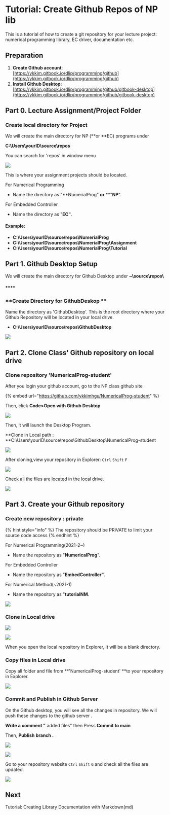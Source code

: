 # Tutorial: Create Github Repos of NP lib

This is a tutorial of how to create a git repository for your lecture project:  numerical programming library, EC driver, documentation etc. 

## Preparation

1. **Create Github account**:  [https://ykkim.gitbook.io/dlip/programming/github](https://ykkim.gitbook.io/dlip/programming/github)
2. **Install Github Desktop:**  [https://ykkim.gitbook.io/dlip/programming/github/gitbook-desktop](https://ykkim.gitbook.io/dlip/programming/github/gitbook-desktop)



## Part 0. Lecture Assignment/Project Folder  

### Create local directory for Project

We will create the main directory for  NP (**or **EC) programs under 

**C:\Users\yourID\source\repos**

 You can search for 'repos' in window menu 

![](<../../.gitbook/assets/image (77).png>)



This is where your assignment projects  should be located. 

For Numerical Programming

* Name the directory as "**NumerialProg"  **or** **"**NP**". 

For Embedded Controller

* Name the directory as "**EC"**. 



#### Example:

* **C:\Users\yourID\source\repos\NumerialProg**
* **C:\Users\yourID\source\repos\NumerialProg\Assignment**
* **C:\Users\yourID\source\repos\NumerialProg\Tutorial**



## Part 1. Github Desktop Setup 

We will create the main directory for Github Desktop  under **\~\source\repos\\**

#### ****

### **Create Directory for GithubDeskop  **

Name the directory as  'GithubDesktop'. This is the root directory where your Github Repository will be located in your local drive.

* **C:\Users\yourID\source\repos\GithubDesktop**

![](<../../.gitbook/assets/image (90).png>)

## Part 2. Clone Class' Github repository on local drive 

### Clone repository 'NumericalProg-student'

After you login  your github account,  go to the NP class github site

{% embed url="https://github.com/ykkimhgu/NumericalProg-student" %}

Then, click  **Code>Open with Github Desktop**

![](<../../.gitbook/assets/image (85).png>)



Then, it will launch the Desktop Program.

**Clone in Local path :  **C:\Users\yourID\source\repos\GithubDesktop\NumericalProg-student

![](<../../.gitbook/assets/image (89).png>)



After cloning,view your repository in Explorer: `Ctrl` `Shift` `F`  

![](<../../.gitbook/assets/image (87).png>)

Check all the files are located in the local drive.

![](<../../.gitbook/assets/image (86).png>)





## Part 3. Create your Github repository 

### Create new repository : private

{% hint style="info" %}
The repository should be PRIVATE  to limit your source code access
{% endhint %}

 For Numerical Programming(2021-2\~)

* Name the repository as "**NumericalProg**". 

For Embedded Controller

* Name the repository as "**EmbedController"**. 

For Numerical Method(\~2021-1)

* Name the repository as "**tutorialNM**. 



![](<../../.gitbook/assets/image (84).png>)

### Clone in Local drive

![](<../../.gitbook/assets/image (83).png>)

![](<../../.gitbook/assets/image (79).png>)

When you open the local repository in Explorer,  It will be a blank directory. 

###

### Copy files in Local drive

Copy all folder and file from **'NumericalProg-student' **to your repository in Explorer.



![](<../../.gitbook/assets/image (80).png>)

### Commit and Publish in Github Server

On the Github desktop,  you will see all the changes in repository. We will push these changes to the github server .

**Write a comment "** added files" then Press **Commit to main**

Then, **Publish** **branch .**

![](<../../.gitbook/assets/image (81).png>)



![](<../../.gitbook/assets/image (82).png>)



Go to your repository website `Ctrl` `Shift` `G`  and check all the files are updated.

![](<../../.gitbook/assets/image (91).png>)

## Next

Tutorial: Creating Library Documentation with Markdown(md)
